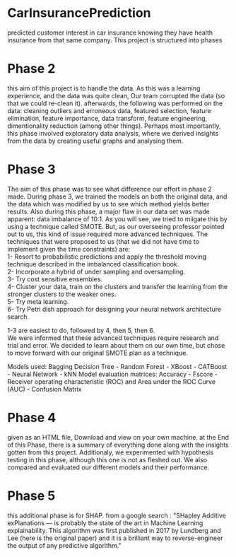 # CarInsurancePrediction
predicted customer interest in car insurance knowing they have health insurance from that same company. 
This project is structured into phases
# Phase 2
this aim of this project is to handle the data. As this was a learning experience, and the data was quite clean, Our team corrupted the data (so that we could re-clean it). afterwards, the following was performed on the data: cleaning outliers and erroneous data, featured selection, feature elimination, feature importance, data transform, feature engineering, dimentionality reduction (among other things).
Perhaps most importantly, this phase involved exploratory data analysis, where we derived insights from the data by creating useful graphs and analysing them.

# Phase 3
The aim of this phase was to see what difference our effort in phase 2 made. During phase 3, we trained the models on both the original data, and the data which was modified by us to see which method yields better results. Also during this phase, a major flaw in our data set was made apparent: data imbalance of 10:1. As you will see, we tried to miigate this by using a technique called SMOTE. But, as our overseeing professor pointed out to us, this kind of issue required more advanced techniques. The techniques that were proposed to us (that we did not have time to implement given the time constraints) are:   
1- Resort to probabilistic predictions and apply the threshold moving technique described in the imbalanced classification book.  
2- Incorporate a hybrid of under sampling and oversampling.  
3- Try cost sensitive ensembles.  
4- Cluster your data, train on the clusters and transfer the learning from the stronger clusters to the weaker ones.  
5- Try meta learning.    
6- Try Petri dish approach for designing your neural network architecture search.  

1-3 are easiest to do, followed by 4, then 5, then 6.  
We were informed that these advanced techniques require research and trial and error. We decided to learn about them on our own time, but chose to move forward with our original SMOTE plan as a technique.

Models used: Bagging Decision Tree - Random Forest - XBoost - CATBoost - Neural Network - kNN
Model evaluation matrices: Accuracy - Fscore - Receiver operating characteristic (ROC) and Area under the ROC Curve (AUC) - Confusion Matrix 

# Phase 4
given as an HTML file, Download and view on your own machine. at the End of this Phase, there is a summary of everything done along with the insights gotten from this project. Additionaly, we experimented with hypothesis testing in this phase, although this one is not as fleshed out. We also compared and evaluated our different models and their performance.

# Phase 5
this additional phase is for SHAP. from a google search : "SHapley Additive exPlanations — is probably the state of the art in Machine Learning explainability. This algorithm was first published in 2017 by Lundberg and Lee (here is the original paper) and it is a brilliant way to reverse-engineer the output of any predictive algorithm."

